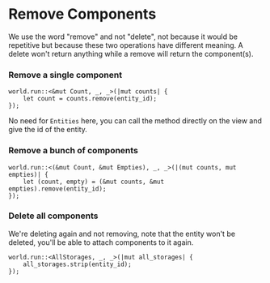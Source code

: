 # Remove Components

We use the word "remove" and not "delete", not because it would be repetitive but because these two operations have different meaning. A delete won't return anything while a remove will return the component(s).

### Remove a single component

```rust, noplaypen
world.run::<&mut Count, _, _>(|mut counts| {
    let count = counts.remove(entity_id);
});
```

No need for `Entities` here, you can call the method directly on the view and give the id of the entity.

### Remove a bunch of components

```rust, noplaypen
world.run::<(&mut Count, &mut Empties), _, _>(|(mut counts, mut empties)| {
    let (count, empty) = (&mut counts, &mut empties).remove(entity_id);
});
```

### Delete all components

We're deleting again and not removing, note that the entity won't be deleted, you'll be able to attach components to it again.

```rust, noplaypen
world.run::<AllStorages, _, _>(|mut all_storages| {
    all_storages.strip(entity_id);
});
```
